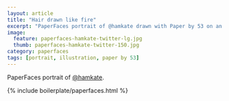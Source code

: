 ```yaml
---
layout: article
title: "Hair drawn like fire"
excerpt: "PaperFaces portrait of @hamkate drawn with Paper by 53 on an iPad."
image: 
  feature: paperfaces-hamkate-twitter-lg.jpg
  thumb: paperfaces-hamkate-twitter-150.jpg
category: paperfaces
tags: [portrait, illustration, paper by 53]
---
```


PaperFaces portrait of [@hamkate](http://twitter.com/hamkate).

{% include boilerplate/paperfaces.html %}